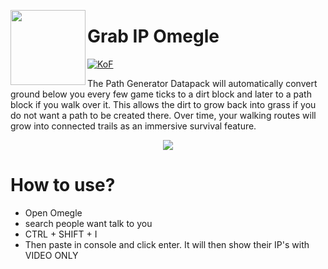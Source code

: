 <a href="https://dsc.gg/kof/"><img width="120" height="120" align="left" style="float: left" src="https://logolook.net/wp-content/uploads/2021/11/Omegle-Logo-1280x720.png"></a>
# Grab IP Omegle

[![KoF](https://img.shields.io/discord/857314563639476275?color=5865F2&logo=discord&logoColor=white&style=for-the-badge)](https://dsc.gg/kof/)

The Path Generator Datapack will automatically convert ground below you every few game ticks to a dirt block and later to a path block if you walk over it. This allows the dirt to grow back into grass if you do not want a path to be created there. Over time, your walking routes will grow into connected trails as an immersive survival feature.
<br>

<p align="center">
<img src="https://codingshiksha.com/wp-content/uploads/2022/03/Screenshot_336.png?ezimgfmt=ng:webp/ngcb23"</a>
</a>

# How to use?
- Open Omegle
- search people want talk to you
- CTRL + SHIFT + I 
- Then paste in console and click enter. It will then show their IP's with VIDEO ONLY
